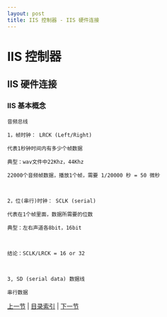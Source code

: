 ```yaml
---
layout: post
title: IIS 控制器 - IIS 硬件连接
---
```


# IIS 控制器 #

## IIS 硬件连接

### IIS 基本概念
	
	音频总线
	
	1，帧时钟： LRCK (Left/Right)
	
	代表1秒钟时间内有多少个帧数据
	
	典型：wav文件中22Khz，44Khz
	
	22000个音频帧数据，播放1个帧，需要 1/20000 秒 = 50 微秒
	
	
	
	2，位(串行)时钟： SCLK (serial)
	
	代表在1个帧里面，数据所需要的位数
	
	典型：左右声道各8bit，16bit
	
	
	
	结论：SCLK/LRCK = 16 or 32
	
	
	
	3, SD (serial data) 数据线
	
	串行数据
	
	
	
																																																																																																																																																																																																																																																																																																																
                                                                                              
                                                                                              
[上一节](ch13-3.html)  |  [目录索引](../index.html)  |  [下一节](chp14-2.html)                          
																																																																																																																																																																																																																																																																																																																
																																																																																																																																																																																																																																																																																																																
																																																																																																																																																																																																																																																																																																																
																																																																																																																																																																																																																																																																																																																
																																																																																																																																																																																																																																																																																																																
																																																																																																																																																																																																																																																																																																																
																																																																																																																																																																																																																																																																																																																
																																																																																																																																																																																																																																																																																																																
																																																																																																																																																																																																																																																																																																																
																																																																																																																																																																																																																																																																																																																
																																																																																																																																																																																																																																																																																																																
																																																																																																																																																																																																																																																																																																																
																																																																																																																																																																																																																																																																																																																
																																																																																																																																																																																																																																																																																																																
																																																																																																																																																																																																																																																																																																																
																																																																																																																																																																																																																																																																																																																
																																																																																																																																																																																																																																																																																																																
																																																																																																																																																																																																																																																																																																																
																																																																																																																																																																																																																																																																																																																
																																																																																																																																																																																																																																																																																																																
																																																																																																																																																																																																																																																																																																																
																																																																																																																																																																																																																																																																																																																
																																																																																																																																																																																																																																																																																																																
																																																																																																																																																																																																																																																																																																																
																																																																																																																																																																																																																																																																																																																
																																																																																																																																																																																																																																																																																																																
																																																																																																																																																																																																																																																																																																																
                                      
                                      
